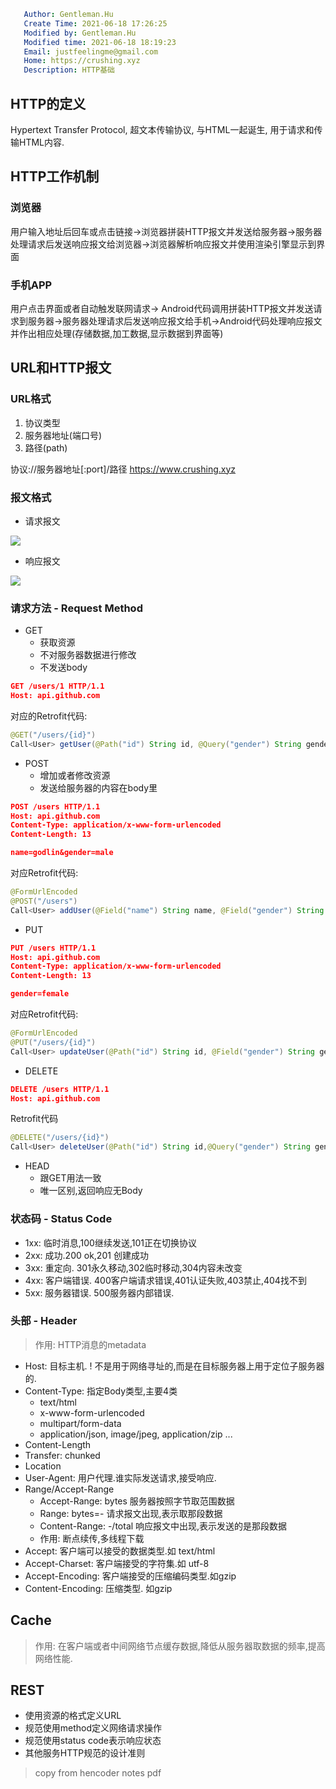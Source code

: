 ```yaml
   Author: Gentleman.Hu
   Create Time: 2021-06-18 17:26:25
   Modified by: Gentleman.Hu
   Modified time: 2021-06-18 18:19:23
   Email: justfeelingme@gmail.com
   Home: https://crushing.xyz
   Description: HTTP基础
 ```

## HTTP的定义

Hypertext Transfer Protocol, 超文本传输协议, 与HTML一起诞生, 用于请求和传输HTML内容.

## HTTP工作机制

### 浏览器

用户输入地址后回车或点击链接->浏览器拼装HTTP报文并发送给服务器->服务器处理请求后发送响应报文给浏览器->浏览器解析响应报文并使用渲染引擎显示到界面

### 手机APP

用户点击界面或者自动触发联网请求-> Android代码调用拼装HTTP报文并发送请求到服务器->服务器处理请求后发送响应报文给手机->Android代码处理响应报文并作出相应处理(存储数据,加工数据,显示数据到界面等)

## URL和HTTP报文

### URL格式

1. 协议类型
2. 服务器地址(端口号)
3. 路径(path)

协议://服务器地址[:port]/路径
https://www.crushing.xyz

### 报文格式

- 请求报文
  
![](https://cdn.jsdelivr.net/gh/gentlemanhu/public-store/images/20210618173705.png)

- 响应报文

![](https://cdn.jsdelivr.net/gh/gentlemanhu/public-store/images/20210618173840.png)

### 请求方法 - Request Method

- GET
  - 获取资源
  - 不对服务器数据进行修改
  - 不发送body
  
```json
GET /users/1 HTTP/1.1
Host: api.github.com
```

对应的Retrofit代码:

```java
@GET("/users/{id}")
Call<User> getUser(@Path("id") String id, @Query("gender") String gender);
```

- POST
  - 增加或者修改资源
  - 发送给服务器的内容在body里

```json
POST /users HTTP/1.1 
Host: api.github.com
Content-Type: application/x-www-form-urlencoded
Content-Length: 13

name=godlin&gender=male
```

对应Retrofit代码:

```java
@FormUrlEncoded
@POST("/users")
Call<User> addUser(@Field("name") String name, @Field("gender") String gender);
```

- PUT

```json
PUT /users HTTP/1.1
Host: api.github.com
Content-Type: application/x-www-form-urlencoded
Content-Length: 13

gender=female
```

对应Retrofit代码:

```java
@FormUrlEncoded
@PUT("/users/{id}")
Call<User> updateUser(@Path("id") String id, @Field("gender") String gender);
```

- DELETE

```json
DELETE /users HTTP/1.1
Host: api.github.com
```

Retrofit代码

```java
@DELETE("/users/{id}")
Call<User> deleteUser(@Path("id") String id,@Query("gender") String gender);
```

- HEAD
  - 跟GET用法一致
  - 唯一区别,返回响应无Body

### 状态码 - Status Code

- 1xx: 临时消息,100继续发送,101正在切换协议
- 2xx: 成功.200 ok,201 创建成功
- 3xx: 重定向. 301永久移动,302临时移动,304内容未改变
- 4xx: 客户端错误. 400客户端请求错误,401认证失败,403禁止,404找不到
- 5xx: 服务器错误. 500服务器内部错误.

### 头部 - Header

> 作用: HTTP消息的metadata

- Host: 目标主机. ! 不是用于网络寻址的,而是在目标服务器上用于定位子服务器的.
- Content-Type: 指定Body类型,主要4类
  - text/html
  - x-www-form-urlencoded
  - multipart/form-data
  - application/json, image/jpeg, application/zip ... 
- Content-Length
- Transfer: chunked
- Location
- User-Agent: 用户代理.谁实际发送请求,接受响应.
- Range/Accept-Range
  - Accept-Range: bytes 服务器按照字节取范围数据
  - Range: bytes=<start>-<end> 请求报文出现,表示取那段数据
  - Content-Range: <start>-<end>/total 响应报文中出现,表示发送的是那段数据
  - 作用: 断点续传,多线程下载
- Accept: 客户端可以接受的数据类型.如 text/html
- Accept-Charset: 客户端接受的字符集.如 utf-8
- Accept-Encoding: 客户端接受的压缩编码类型.如gzip
- Content-Encoding: 压缩类型. 如gzip

## Cache

> 作用: 在客户端或者中间网络节点缓存数据,降低从服务器取数据的频率,提高网络性能.

## REST

- 使用资源的格式定义URL
- 规范使用method定义网络请求操作
- 规范使用status code表示响应状态
- 其他服务HTTP规范的设计准则

> copy from hencoder notes pdf